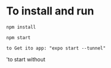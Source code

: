 # To install and run
`npm install`

`npm start`

`to Get ito app: "expo start --tunnel"`

'to start without 